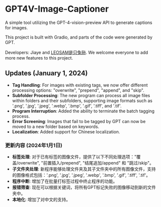 # GPT4V-Image-Captioner

A simple tool utilizing the GPT-4-vision-preview API to generate captions for images.

This project is built with Gradio, and parts of the code were generated by GPT.

Developers: Jiaye and [LEOSAM是只兔狲](https://civitai.com/user/LEOSAM). We welcome everyone to add more new features to this project.

## Updates (January 1, 2024)
- **Tag Handling**: For images with existing tags, we now offer different processing options: "overwrite", "prepend", "append", and "skip".
- **Subfolder Processing**: The new program can process all image files within folders and their subfolders, supporting image formats such as '.png', '.jpg', '.jpeg', '.webp', '.bmp', '.gif', '.tiff', and '.tif'.
- **Program Interruption**: Added the ability to terminate the batch tagging process.
- **Error Screening**: Images that fail to be tagged by GPT can now be moved to a new folder based on keywords.
- **Localization**: Added support for Chinese localization.

### 更新内容 (2024年1月1日)
- **标签处理**: 对于已有标签的图像文件，提供了以下不同处理选项："覆盖/overwrite", "前置插入/prepend", "结尾追加/append" 和 "跳过/skip"。
- **子文件夹处理**: 新程序能够处理文件夹及其子文件夹中的所有图像文件，支持的图像格式包括：'.png', '.jpg', '.jpeg', '.webp', '.bmp', '.gif', '.tiff', '.tif'。
- **程序中断**: 增加了在批量打标签过程中终止程序的功能。
- **报错筛查**: 现在可以根据关键词，将所有GPT标记失败的图像移动到新的文件夹中。
- **本地化**: 增加了对中文的支持。
